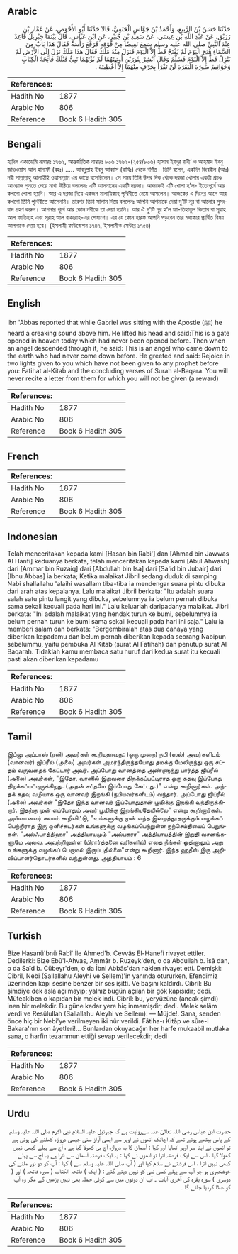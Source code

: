## Arabic


<div dir="rtl" lang="ar" style={{fontSize:'larger',backgroundColor:'#f8f9fa',padding:20}}>
حَدَّثَنَا حَسَنُ بْنُ الرَّبِيعِ، وَأَحْمَدُ بْنُ جَوَّاسٍ الْحَنَفِيُّ، قَالاَ حَدَّثَنَا أَبُو الأَحْوَصِ، عَنْ عَمَّارِ بْنِ رُزَيْقٍ، عَنْ عَبْدِ اللَّهِ بْنِ عِيسَى، عَنْ سَعِيدِ بْنِ جُبَيْرٍ، عَنِ ابْنِ عَبَّاسٍ، قَالَ بَيْنَمَا جِبْرِيلُ قَاعِدٌ عِنْدَ النَّبِيِّ صلى الله عليه وسلم سَمِعَ نَقِيضًا مِنْ فَوْقِهِ فَرَفَعَ رَأْسَهُ فَقَالَ هَذَا بَابٌ مِنَ السَّمَاءِ فُتِحَ الْيَوْمَ لَمْ يُفْتَحْ قَطُّ إِلاَّ الْيَوْمَ فَنَزَلَ مِنْهُ مَلَكٌ فَقَالَ هَذَا مَلَكٌ نَزَلَ إِلَى الأَرْضِ لَمْ يَنْزِلْ قَطُّ إِلاَّ الْيَوْمَ فَسَلَّمَ وَقَالَ أَبْشِرْ بِنُورَيْنِ أُوتِيتَهُمَا لَمْ يُؤْتَهُمَا نَبِيٌّ قَبْلَكَ فَاتِحَةُ الْكِتَابِ وَخَوَاتِيمُ سُورَةِ الْبَقَرَةِ لَنْ تَقْرَأَ بِحَرْفٍ مِنْهُمَا إِلاَّ أُعْطِيتَهُ ‏.‏
</div>
<div style={{backgroundColor:'#f8f9fa',padding:20, marginBottom: 10}}><table> <thead> <tr> <th>References:</th> <th></th> </tr> </thead> <tbody><tr><td>Hadith No</td><td>1877</td></tr><tr><td>Arabic No</td><td>806</td></tr><tr><td>Reference</td><td>Book 6 Hadith 305</td></tr></tbody></table></div>

## Bengali


<div dir="ltr" lang="bn" style={{fontSize:'larger',backgroundColor:'#f8f9fa',padding:20}}>
হাদিস একাডেমি নাম্বারঃ ১৭৬২, আন্তর্জাতিক নাম্বারঃ ৮০৬ ১৭৬২-(২৫৪/৮০৬) হাসান ইবনুর রাবী’ ও আহমাদ ইবনু জাওওয়াস আল হানাফী (রহঃ) ..... আবদুল্লাহ ইবনু আব্বাস (রাযিঃ) থেকে বর্ণিত। তিনি বলেন, একদিন জিবরীল (আঃ) নবী সাল্লাল্লাহু আলাইহি ওয়াসাল্লাম এর কাছে বসেছিলেন। সে সময় তিনি উপর দিক থেকে দরজা খোলার একটা প্রচণ্ড আওয়াজ শুনতে পেয়ে মাথা উঠিয়ে বললেনঃ এটি আসমানের একটি দরজা। আজকেই এটি খোলা হ'ল- ইতোপূর্বে আর কখনো খোলা হয়নি। আর এ দরজা দিয়ে একজন মালায়িকাহ পৃথিবীতে নেমে আসলেন। আজকের এ দিনের আগে আর কখনো তিনি পৃথিবীতে আসেননি। তারপর তিনি সালাম দিয়ে বললেনঃ আপনি আপনাকে দেয়া দু'টি নূর বা আলোর সুসংবাদ গ্রহণ করুন। আপনার পূর্বে আর কোন নবীকে তা দেয়া হয়নি। আর ঐ দু'টি নূর হ’ল ফা-তিহাতুল কিতাব বা সূরাহ আল ফাতিহাহ এবং সূরাহ আল বাকারাহ-এর শেষাংশ। এর যে কোন হারফ আপনি পড়বেন তার মধ্যকার প্রার্থিত বিষয় আপনাকে দেয়া হবে। (ইসলামী ফাউন্ডেশন ১৭৪৭, ইসলামীক সেন্টার ১৭৫৪)
</div>
<div style={{backgroundColor:'#f8f9fa',padding:20, marginBottom: 10}}><table> <thead> <tr> <th>References:</th> <th></th> </tr> </thead> <tbody><tr><td>Hadith No</td><td>1877</td></tr><tr><td>Arabic No</td><td>806</td></tr><tr><td>Reference</td><td>Book 6 Hadith 305</td></tr></tbody></table></div>

## English


<div dir="ltr" lang="en" style={{fontSize:'larger',backgroundColor:'#f8f9fa',padding:20}}>
Ibn 'Abbas reported that while Gabriel was sitting with the Apostle (ﷺ) he heard a creaking sound above him. He lifted his head and said:This is a gate opened in heaven today which had never been opened before. Then when an angel descended through it, he said: This is an angel who came down to the earth who had never come down before. He greeted and said: Rejoice in two lights given to you which have not been given to any prophet before you: Fatihat al-Kitab and the concluding verses of Surah al-Baqara. You will never recite a letter from them for which you will not be given (a reward)
</div>
<div style={{backgroundColor:'#f8f9fa',padding:20, marginBottom: 10}}><table> <thead> <tr> <th>References:</th> <th></th> </tr> </thead> <tbody><tr><td>Hadith No</td><td>1877</td></tr><tr><td>Arabic No</td><td>806</td></tr><tr><td>Reference</td><td>Book 6 Hadith 305</td></tr></tbody></table></div>

## French


<div dir="ltr" lang="fr" style={{fontSize:'larger',backgroundColor:'#f8f9fa',padding:20}}>

</div>
<div style={{backgroundColor:'#f8f9fa',padding:20, marginBottom: 10}}><table> <thead> <tr> <th>References:</th> <th></th> </tr> </thead> <tbody><tr><td>Hadith No</td><td>1877</td></tr><tr><td>Arabic No</td><td>806</td></tr><tr><td>Reference</td><td>Book 6 Hadith 305</td></tr></tbody></table></div>

## Indonesian


<div dir="ltr" lang="id" style={{fontSize:'larger',backgroundColor:'#f8f9fa',padding:20}}>
Telah menceritakan kepada kami [Hasan bin Rabi'] dan [Ahmad bin Jawwas Al Hanfi] keduanya berkata, telah menceritakan kepada kami [Abul Ahwash] dari [Ammar bin Ruzaiq] dari [Abdullah bin Isa] dari [Sa'id bin Jubair] dari [Ibnu Abbas] ia berkata; Ketika malaikat Jibril sedang duduk di samping Nabi shallallahu 'alaihi wasallam tiba-tiba ia mendengar suara pintu dibuka dari arah atas kepalanya. Lalu malaikat Jibril berkata: "Itu adalah suara salah satu pintu langit yang dibuka, sebelumnya ia belum pernah dibuka sama sekali kecuali pada hari ini." Lalu keluarlah daripadanya malaikat. Jibril berkata: "Ini adalah malaikat yang hendak turun ke bumi, sebelumnya ia belum pernah turun ke bumi sama sekali kecuali pada hari ini saja." Lalu ia memberi salam dan berkata: "Bergembiralah atas dua cahaya yang diberikan kepadamu dan belum pernah diberikan kepada seorang Nabipun sebelummu, yaitu pembuka Al Kitab (surat Al Fatihah) dan penutup surat Al Baqarah. Tidaklah kamu membaca satu huruf dari kedua surat itu kecuali pasti akan diberikan kepadamu
</div>
<div style={{backgroundColor:'#f8f9fa',padding:20, marginBottom: 10}}><table> <thead> <tr> <th>References:</th> <th></th> </tr> </thead> <tbody><tr><td>Hadith No</td><td>1877</td></tr><tr><td>Arabic No</td><td>806</td></tr><tr><td>Reference</td><td>Book 6 Hadith 305</td></tr></tbody></table></div>

## Tamil


<div dir="ltr" lang="ta" style={{fontSize:'larger',backgroundColor:'#f8f9fa',padding:20}}>
இப்னு அப்பாஸ் (ரலி) அவர்கள் கூறியதாவது: )ஒரு முறை) நபி (ஸல்) அவர்களிடம் (வானவர்) ஜிப்ரீல் (அலை) அவர்கள் அமர்ந்திருந்தபோது தமக்கு மேலிருந்து ஒரு சப்தம் வருவதைக் கேட்டார் அவர். அப்போது வானத்தை அண்ணாந்து பார்த்த ஜிப்ரீல் (அலை) அவர்கள், "இதோ, வானில் இதுவரை திறக்கப்பட்டிராத ஒரு கதவு இப்போது திறக்கப்பட்டிருக்கிறது. (அதன் சப்தமே இப்போது கேட்டது.)" என்று கூறினார்கள். அந்தக் கதவு வழியாக ஒரு வானவர் இறங்கி (நபியவர்களிடம்) வந்தார். அப்போது ஜிப்ரீல் (அலை) அவர்கள் "இதோ இந்த வானவர் இப்போதுதான் பூமிக்கு இறங்கி வந்திருக்கிறார். இதற்கு முன் எப்போதும் அவர் பூமிக்கு இறங்கியதேயில்லை" என்று கூறினார்கள். அவ்வானவர் சலாம் கூறிவிட்டு, "உங்களுக்கு முன் எந்த இறைத்தூதருக்கும் வழங்கப் பெற்றிராத இரு ஒளிச்சுடர்கள் உங்களுக்கு வழங்கப்பெற்றுள்ள நற்செய்தியைப் பெறுங்கள். "அல்ஃபாத்திஹா" அத்தியாயமும் "அல்பகரா" அத்தியாயத்தின் இறுதி வசனங்களுமே அவை. அவற்றிலுள்ள (பிரார்த்தனை வரிகளில்) எதை நீங்கள் ஓதினாலும் அது உங்களுக்கு வழங்கப் பெறாமல் இருப்பதில்லை"என்று கூறினார். இந்த ஹதீஸ் இரு அறிவிப்பாளர்தொடர்களில் வந்துள்ளது. அத்தியாயம் : 6
</div>
<div style={{backgroundColor:'#f8f9fa',padding:20, marginBottom: 10}}><table> <thead> <tr> <th>References:</th> <th></th> </tr> </thead> <tbody><tr><td>Hadith No</td><td>1877</td></tr><tr><td>Arabic No</td><td>806</td></tr><tr><td>Reference</td><td>Book 6 Hadith 305</td></tr></tbody></table></div>

## Turkish


<div dir="ltr" lang="tr" style={{fontSize:'larger',backgroundColor:'#f8f9fa',padding:20}}>
Bize Hasanü'bnü Rabî' İle Ahmed'b. Cevvâs El-Hanefi rivayet ettiler. Dedilerki: Bize Ebû'l-Ahvas, Ammâr b. Ruzeyk'den, o da Abdullah b. îsâ dan, o da Saîd b. Cübeyr'den, o da İbni Abbâs'dan naklen rivayet etti. Demişki: Cibril, Nebi (Sallallahu Aleyhi ve Sellem)'in yanında otururken, Efendimiz üzerinden kapı sesine benzer bir ses işitti. Ve başını kaldırdı. Cibril: Bu şimdiye dek asla açılmayıp; yalnız bugün açılan bir gök kapısıdır; dedi. Müteakiben o kapıdan bir melek indi. Cibril: bu, yeryüzüne (ancak şimdi) inen bir melekdir. Bu güne kadar yere hiç inmemişdir; dedi. Melek selâm verdi ve Resûlullah (Sallallahu Aleyhi ve Sellem): — Müjde!. Sana, senden önce hiç bir Nebi'ye verilmeyen iki nûr verildi. Fâtiha-ı Kitâp ve sûre-i Bakara'nın son âyetleri!... Bunlardan okuyacağın her harfe mukaabil mutlaka sana, o harfin tezammun ettiği sevap verilecekdir; dedi
</div>
<div style={{backgroundColor:'#f8f9fa',padding:20, marginBottom: 10}}><table> <thead> <tr> <th>References:</th> <th></th> </tr> </thead> <tbody><tr><td>Hadith No</td><td>1877</td></tr><tr><td>Arabic No</td><td>806</td></tr><tr><td>Reference</td><td>Book 6 Hadith 305</td></tr></tbody></table></div>

## Urdu


<div dir="rtl" lang="ur" style={{fontSize:'larger',backgroundColor:'#f8f9fa',padding:20}}>
حضرت ابن عباس رضی اللہ تعالیٰ عنہ سےروایت ہے کہ جبرئیل علیہ السلام نبی اکرم صلی اللہ علیہ وسلم کے پاس بیٹھے ہوئے تھے کہ اچانک انھوں نے اوپر سے ایسی آواز سنی جیسی دروازہ کھلنے کی ہوتی ہے تو انھوں نے اپنا سر اوپر اٹھایا اور کہا : آسمان کا یہ دروازہ آج ہی کھولا گیا ہے ، آج سے پہلے کبھی نہیں کھولا گیا ، اس سے ایک فرشتہ اترا تو انھوں نے کہا : یہ ایک فرشتہ آسمان سے اترا ہے یہ آج سے پہلے کبھی نہیں اترا ، اس فرشتے نے سلام کیا اور ( آپ صلی اللہ علیہ وسلم سے ) کہا : آپ کو دو نور ملنے کی خوشخبری ہو جو آپ سے پہلے کسی نبی کو نہیں دیئے گئے : ( ایک ) فاتحہ الکتاب ( سورہ فاتحہ ) اور ( دوسری ) سورہ بقرہ کی آخری آیات ۔ آپ ان دونوں میں سے کوئی جملہ بھی نہیں پڑھیں گے مگر وہ آپ کو عطا کردیا جائے گا ۔
</div>
<div style={{backgroundColor:'#f8f9fa',padding:20, marginBottom: 10}}><table> <thead> <tr> <th>References:</th> <th></th> </tr> </thead> <tbody><tr><td>Hadith No</td><td>1877</td></tr><tr><td>Arabic No</td><td>806</td></tr><tr><td>Reference</td><td>Book 6 Hadith 305</td></tr></tbody></table></div>